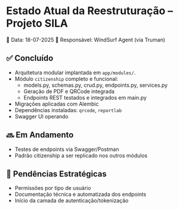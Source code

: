 # Estado Atual da Reestruturação – Projeto SILA

📅 Data: 18-07-2025
👤 Responsável: WindSurf Agent (via Truman)

## ✅ Concluído
- Arquitetura modular implantada em `app/modules/`.
- Módulo `citizenship` completo e funcional:
  - models.py, schemas.py, crud.py, endpoints.py, services.py
  - Geração de PDF e QRCode integrada
  - Endpoints REST testados e integrados em main.py
- Migrações aplicadas com Alembic
- Dependências instaladas: `qrcode`, `reportlab`
- Swagger UI operando

## 🔜 Em Andamento
- Testes de endpoints via Swagger/Postman
- Padrão citizenship a ser replicado nos outros módulos

## 📌 Pendências Estratégicas
- Permissões por tipo de usuário
- Documentação técnica e automatizada dos endpoints
- Início da camada de autenticação/tokenização


